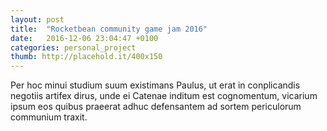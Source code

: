 ```yaml
---
layout: post
title:  "Rocketbean community game jam 2016"
date:   2016-12-06 23:04:47 +0100
categories: personal_project
thumb: http://placehold.it/400x150
---
```

Per hoc minui studium suum existimans Paulus, ut erat in conplicandis negotiis artifex dirus, unde ei Catenae inditum est cognomentum, vicarium ipsum eos quibus praeerat adhuc defensantem ad sortem periculorum communium traxit.
